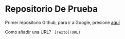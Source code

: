 # Repositorio De Prueba
Primer repositorio Github, para ir a Google, presione [aquí](https://www.google.com)

Como añadir una URL?
`
[Texto](URL)`

